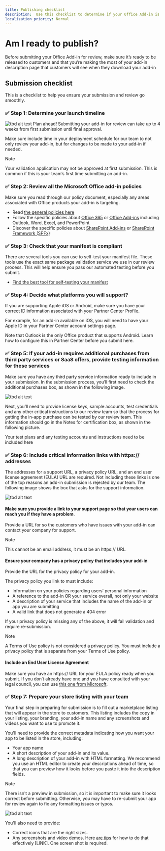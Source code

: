 ```yaml
---
title: Publishing checklist 
description:  Use this checklist to determine if your Office Add-in is ready to be published. 
localization_priority: Normal
---
```


# Am I ready to publish?

Before submitting your Office Add-in for review, make sure it’s ready to be released to customers and that you’re making the most of your add-in description page that customers will see when they download your add-in

## Submission checklist

This is a checklist to help you ensure your submission and review go smoothly.

### ✅ Step 1: Determine your launch timeline

![tbd alt text](./images/new/calendar.png) Plan ahead! Submitting your add-in for review can take up to 4 weeks from first submission until final approval.

Make sure include time in your deployment schedule for our team to not only review your add-in, but for changes to be made to your add-in if needed.

>[!NOTE]
> Your validation application may not be approved at first submission. This is common if this is your team’s first time submitting an add-in.

### ✅ Step 2: Review all the Microsoft Office add-in policies

Make sure you read through our policy document, especially any areas associated with Office products your add-in is targeting.

- Read [the general policies here](https://docs.microsoft.com/legal/marketplace/certification-policies)
- Follow the specific policies about [Office 365](https://docs.microsoft.com/en-us/legal/marketplace/certification-policies#1100-office-365) or [Office Add-ins](https://docs.microsoft.com/legal/marketplace/certification-policies#1120-office-add-ins) including Outlook, Word, Excel, and PowerPoint
- Discover the specific policies about [SharePoint Add-ins](https://docs.microsoft.com/legal/marketplace/certification-policies#1160-sharepoint) or [SharePoint Framework (SPFx)](https://docs.microsoft.com/legal/marketplace/certification-policies#1170-sharepoint-framework-solutions)

### ✅ Step 3: Check that your manifest is compliant

There are several tools you can use to self-test your manifest file. These tools use the exact same package validation service we use in our review process. This will help ensure you pass our automated testing before you submit. 

- [Find the best tool for self-testing your manifest](https://docs.microsoft.com/office/dev/add-ins/testing/troubleshoot-manifest#:~:text=%20To%20use%20a%20command-line%20XML%20schema%20validation,and%20replace%20XML_FILE%20with%20the%20path...%20More%20)

### ✅ Step 4: Decide what platforms you will  support?

If you are supporting Apple iOS or Android, make sure you have your correct ID information associated with your Partner Center Profile.

For example, for an add-in available on iOS, you will need to have your Apple ID in your Partner Center account settings page.

Note that Outlook is the only Office product that supports Android. Learn how to configure this in Partner Center before you submit here.

### ✅ Step 5: If your add-in requires additional purchases from third party services or SaaS offers, provide testing information for these services

Make sure you have any third party service information ready to include in your submission. In the submission process, you’ll first need to check the additional purchases box, as shown in the following image. 

![tbd alt text](./images/new/additional-purchases.png)

Next, you’ll need to provide license keys, sample accounts, test credentials and any other critical instructions to our review team so that the process for getting the in-app purchase can be tested by our review team. This information should go in the Notes for certification box, as shown in the following picture.

Your test plans and any testing accounts and instructions need to be included here

### ✅ Step 6: Include critical information links with https:// addresses 

The addresses for a support URL, a privacy policy URL, and an end user license agreement (EULA) URL  are required. Not including these links is one of the top reasons an add-in submission is rejected by our team. The following image shows the box that asks for the support information.

![tbd alt text](./images/new/support-info.png)

#### Make sure you provide a link to your support page so that your users can reach you if they have a problem.

Provide a URL for so the customers who have issues with your add-in can contact your company for support.

> [!NOTE]
> This cannot be an email address, it must be an https:// URL.

#### Ensure your company has a privacy policy that includes your add-in
Provide the URL for the privacy policy for your add-in.

The privacy policy you link to must include:
- Information on your policies regarding users’ personal information
- A reference to the add-in OR your service overall, not only your website
- A description of your service that includes the name of the add-in or app you are submitting
- A valid link that does not generate a 404 error

If your privacy policy is missing any of the above, it will fail validation and require re-submission.

>[!NOTE]
> A Terms of Use policy is not considered a privacy policy. You must include a privacy policy that is separate from your Terms of Use policy. 

#### Include an End User License Agreement
Make sure you have an https:// URL for your EULA policy ready when you submit. If you don’t already have one and you have consulted with your legal council, you can use [this one from Microsoft](https://support.office.com/client/61994a3b-2c87-41c4-a88d-a6455efa362d?omkt=en-US). 

### ✅ Step 7: Prepare your store listing with your team

Your final step in preparing for submission is to fill out a marketplace listing that will appear in the store to customers. This listing includes the copy in your listing, your branding, your add-in name and any screenshots and videos you want to use to promote it.

You'll need to provide the correct metadata indicating how you want your app to be listed in the store, including:

- Your app name
- A short description of your add-in and its value.
- A long description of your add-in with HTML formatting. We recommend you use an HTML editor to create your descriptions ahead of time, so that you can preview how it looks before you paste it into the description fields.

>[!NOTE]
> There isn't a preview in submission, so it is important to make sure it looks correct before submitting. Otherwise, you may have to re-submit your app for review again to fix any formatting issues or typos. 

![tbd alt text](./images/new/step-7-marketplace-listing.png)

You'll also need to provide: 
- Correct icons that are the right sizes.
- Any screenshots and video demos. Here [are tips](https://docs.microsoft.com/office/dev/store/craft-effective-appsource-store-images) for how to do that effectively [LINK]. One screen shot is required.  
